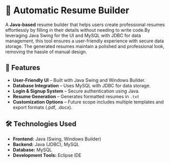 # 🚀 Automatic Resume Builder

A **Java-based** resume builder that helps users create professional resumes effortlessly by filling in their details without needing to write code.By leveraging Java Swing for the UI and MySQL with JDBC for data management, this tool ensures a user-friendly experience with secure data storage. The generated resumes maintain a polished and professional look, removing the hassle of manual design.

## 📌 Features
- **User-Friendly UI** – Built with Java Swing and Windows Builder.
- **Database Integration** – Uses MySQL with JDBC for data storage.
- **Login & Signup System** – Secure authentication using Java.
- **Resume Generation** – Generates formatted resumes in `.txt`
- **Customization Options** – Future scope includes multiple templates and export formats (.pdf, .docx).

## 🛠 Technologies Used
- **Frontend:** Java (Swing, Windows Builder)
- **Backend:** Java (JDBC), MySQL
- **Database:** MySQL
- **Development Tools:** Eclipse IDE

